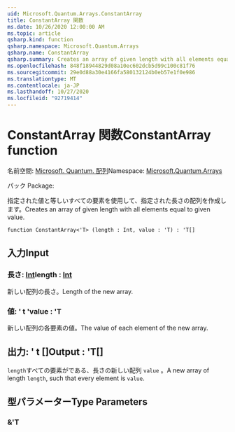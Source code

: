 ```yaml
---
uid: Microsoft.Quantum.Arrays.ConstantArray
title: ConstantArray 関数
ms.date: 10/26/2020 12:00:00 AM
ms.topic: article
qsharp.kind: function
qsharp.namespace: Microsoft.Quantum.Arrays
qsharp.name: ConstantArray
qsharp.summary: Creates an array of given length with all elements equal to given value.
ms.openlocfilehash: 848f18944829d08a10ec602dcb5d99c100c81f76
ms.sourcegitcommit: 29e0d88a30e4166fa580132124b0eb57e1f0e986
ms.translationtype: MT
ms.contentlocale: ja-JP
ms.lasthandoff: 10/27/2020
ms.locfileid: "92719414"
---
```

# <a name="constantarray-function"></a><span data-ttu-id="7d44a-102">ConstantArray 関数</span><span class="sxs-lookup"><span data-stu-id="7d44a-102">ConstantArray function</span></span>

<span data-ttu-id="7d44a-103">名前空間: [Microsoft. Quantum. 配列](xref:Microsoft.Quantum.Arrays)</span><span class="sxs-lookup"><span data-stu-id="7d44a-103">Namespace: [Microsoft.Quantum.Arrays](xref:Microsoft.Quantum.Arrays)</span></span>

<span data-ttu-id="7d44a-104">パック [](https://nuget.org/packages/)</span><span class="sxs-lookup"><span data-stu-id="7d44a-104">Package: [](https://nuget.org/packages/)</span></span>


<span data-ttu-id="7d44a-105">指定された値と等しいすべての要素を使用して、指定された長さの配列を作成します。</span><span class="sxs-lookup"><span data-stu-id="7d44a-105">Creates an array of given length with all elements equal to given value.</span></span>

```qsharp
function ConstantArray<'T> (length : Int, value : 'T) : 'T[]
```


## <a name="input"></a><span data-ttu-id="7d44a-106">入力</span><span class="sxs-lookup"><span data-stu-id="7d44a-106">Input</span></span>

### <a name="length--int"></a><span data-ttu-id="7d44a-107">長さ: [Int](xref:microsoft.quantum.lang-ref.int)</span><span class="sxs-lookup"><span data-stu-id="7d44a-107">length : [Int](xref:microsoft.quantum.lang-ref.int)</span></span>

<span data-ttu-id="7d44a-108">新しい配列の長さ。</span><span class="sxs-lookup"><span data-stu-id="7d44a-108">Length of the new array.</span></span>


### <a name="value--t"></a><span data-ttu-id="7d44a-109">値: ' t '</span><span class="sxs-lookup"><span data-stu-id="7d44a-109">value : 'T</span></span>

<span data-ttu-id="7d44a-110">新しい配列の各要素の値。</span><span class="sxs-lookup"><span data-stu-id="7d44a-110">The value of each element of the new array.</span></span>



## <a name="output--t"></a><span data-ttu-id="7d44a-111">出力: ' t []</span><span class="sxs-lookup"><span data-stu-id="7d44a-111">Output : 'T[]</span></span>

<span data-ttu-id="7d44a-112">`length`すべての要素がである、長さの新しい配列 `value` 。</span><span class="sxs-lookup"><span data-stu-id="7d44a-112">A new array of length `length`, such that every element is `value`.</span></span>

## <a name="type-parameters"></a><span data-ttu-id="7d44a-113">型パラメーター</span><span class="sxs-lookup"><span data-stu-id="7d44a-113">Type Parameters</span></span>

### <a name="t"></a><span data-ttu-id="7d44a-114">&</span><span class="sxs-lookup"><span data-stu-id="7d44a-114">'T</span></span>


